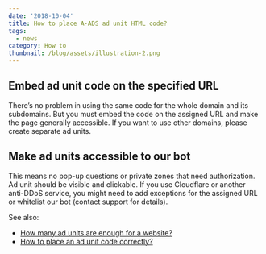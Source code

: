 ```yaml
---
date: '2018-10-04'
title: How to place A-ADS ad unit HTML code?
tags:
  - news
category: How to
thumbnail: /blog/assets/illustration-2.png
---
```

## **Embed ad unit code on the specified URL**

There’s no problem in using the same code for the whole domain and its subdomains. But you must embed the code on the assigned URL and make the page generally accessible. If you want to use other domains, please create separate ad units.

## **Make ad units accessible to our bot**

This means no pop-up questions or private zones that need authorization. Ad unit should be visible and clickable. If you use Cloudflare or another anti-DDoS service, you might need to add exceptions for the assigned URL or whitelist our bot (contact support for details).

See also:

* [How many ad units are enough for a website?](https://a-ads.com/blog/2018-10-04-how-many-ad-units-are-enough-for-a-website/)
* [How to place an ad unit code correctly?](https://a-ads.com/blog/2019-06-17-how-to-place-an-ad-unit-code-correctly/)
